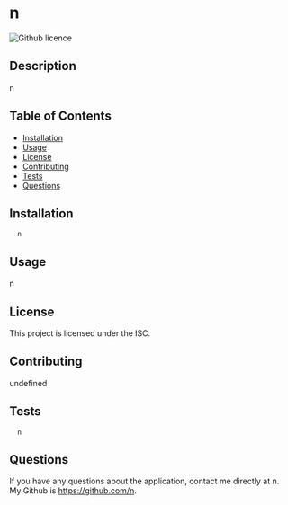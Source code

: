 
  # n
  ![Github licence](http://img.shields.io/badge/license-ISC-blue.svg)
  
  ## Description
  n

  ## Table of Contents
  * [Installation](#installation)
  * [Usage](#usage)
  * [License](#license)
  * [Contributing](#contributing)
  * [Tests](#tests)
  * [Questions](#questions)
  
  ## Installation 
      n

  ## Usage
  n
   
  ## License
  This project is licensed under the ISC.

  ## Contributing
  undefined

  ## Tests
      n

  ## Questions
  If you have any questions about the application, contact me directly at n. My Github is https://github.com/n.
